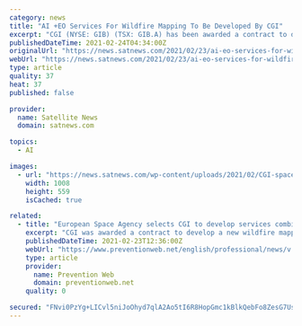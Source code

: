 ```yaml
---
category: news
title: "AI +EO Services For Wildfire Mapping To Be Developed By CGI"
excerpt: "CGI (NYSE: GIB) (TSX: GIB.A) has been awarded a contract to develop a new wildfire mapping service that combines recent advances in Earth Observation (EO), Artificial Intelligence (AI) and cloud computing to help better map and monitor the impact of wildfires by the European Space Agency (ESA)."
publishedDateTime: 2021-02-24T04:34:00Z
originalUrl: "https://news.satnews.com/2021/02/23/ai-eo-services-for-wildfire-mapping-to-be-developed-by-cgi/"
webUrl: "https://news.satnews.com/2021/02/23/ai-eo-services-for-wildfire-mapping-to-be-developed-by-cgi/"
type: article
quality: 37
heat: 37
published: false

provider:
  name: Satellite News
  domain: satnews.com

topics:
  - AI

images:
  - url: "https://news.satnews.com/wp-content/uploads/2021/02/CGI-space-b-l.jpg"
    width: 1008
    height: 559
    isCached: true

related:
  - title: "European Space Agency selects CGI to develop services combining artificial intelligence and earth observation for wildfire mapping"
    excerpt: "CGI was awarded a contract to develop a new wildfire mapping service to help better map and monitor the impact of wildfires."
    publishedDateTime: 2021-02-23T12:36:00Z
    webUrl: "https://www.preventionweb.net/english/professional/news/v.php?id=76188"
    type: article
    provider:
      name: Prevention Web
      domain: preventionweb.net
    quality: 0

secured: "FNvi0PzYg+LICvl5niJoOhyd7qlA2Ao5tI6R8HopGmc1kBlkQebFo8ZesG7UsvpHhuJYTR8EBWTn38iunlhVO34cBPeQQ6IwbxbL+MQYQnWYCeliyw69UZejndpyU/l5nqK8kZD9Jv/oD9jGMLATOz0I24azbpH3FpVT9R1WczWP7TEpxvcQFZwePtCLwWB3mZlcZLrIWnBVbQBhwfZXAxeG2edEZroDIj2i3rLbqDO4Kiq89fgk/oByKoMkLwN364vSzd+JhpJza09qMzOCTxcaD/cEg2rRJAY1yJp+zCg8ucsfapmFeP4HaqyeMeMRZWC+aG5SV4IxvzSS7D3pBCwx+9AlFrVgOdB9WU70qlk=;sCdqf8rH/j6D9g7zBJkIJw=="
---
```


